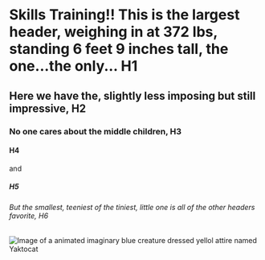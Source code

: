 # Skills Training!! This is the largest header, weighing in at 372 lbs, standing 6 feet 9 inches tall, the one...the only... H1

## Here we have the, slightly less imposing but still impressive, H2

### No one cares about the middle children, H3

#### H4
and 
##### H5

###### But the smallest, teeniest of the tiniest, little one is all of the other headers favorite, H6 

![Image of a animated imaginary blue creature dressed yellol attire named Yaktocat](https://octodex.github.com/images/yaktocat.png)